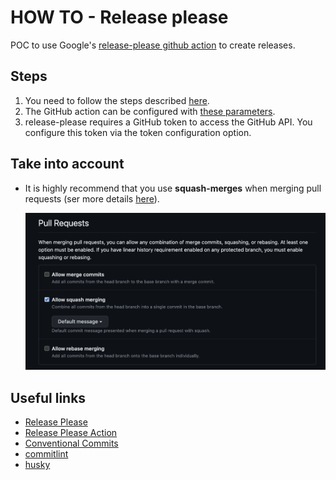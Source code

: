 # HOW TO - Release please

POC to use Google's [release-please github action](https://github.com/google-github-actions/release-please-action) to create releases.

## Steps

1. You need to follow the steps described [here](https://github.com/google-github-actions/release-please-action#setting-up-this-action).
2. The GitHub action can be configured with [these parameters](https://github.com/google-github-actions/release-please-action#setting-up-this-action).
3. release-please requires a GitHub token to access the GitHub API. You configure this token via the token configuration option.

## Take into account

- It is highly recommend that you use **squash-merges** when merging pull requests (ser more details [here](https://github.com/googleapis/release-please#linear-git-commit-history-use-squash-merge)).

    ![squash and merge](/assets/squash-and-merge.png)

## Useful links

- [Release Please](https://github.com/googleapis/release-please)
- [Release Please Action](https://github.com/google-github-actions/release-please-action)
- [Conventional Commits](https://www.conventionalcommits.org)
- [commitlint](https://commitlint.js.org/#/)
- [husky](https://typicode.github.io/husky/)
